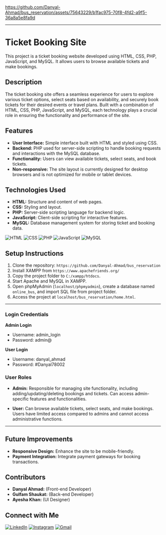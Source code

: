 
https://github.com/Danyal-Ahmad/bus_reservation/assets/75643229/b1fac975-70f8-4fd2-a9f5-36a8a5e8fa9d

---
# Ticket Booking Site
This project is a ticket booking website developed using HTML, CSS, PHP, JavaScript, and MySQL. It allows users to browse available tickets and make bookings.

## Description

The ticket booking site offers a seamless experience for users to explore various ticket options, select seats based on availability, and securely book tickets for their desired events or travel plans. Built with a combination of HTML, CSS, PHP, JavaScript, and MySQL, each technology plays a crucial role in ensuring the functionality and performance of the site.

## Features

- **User Interface:** Simple interface built with HTML and styled using CSS.
- **Backend:** PHP used for server-side scripting to handle booking requests and interactions with the MySQL database.
- **Functionality:** Users can view available tickets, select seats, and book tickets.
- **Non-responsive:** The site layout is currently designed for desktop browsers and is not optimized for mobile or tablet devices.

## Technologies Used

- **HTML:** Structure and content of web pages.
- **CSS:** Styling and layout.
- **PHP:** Server-side scripting language for backend logic.
- **JavaScript:** Client-side scripting for interactive features.
- **MySQL:** Database management system for storing ticket and booking data.

![HTML](https://img.shields.io/badge/HTML5-E34F26?logo=html5&logoColor=white) 
![CSS](https://img.shields.io/badge/CSS-1572B6?logo=css3&logoColor=white) 
![PHP](https://img.shields.io/badge/PHP-777BB4?logo=php&logoColor=white)
![JavaScript](https://img.shields.io/badge/JavaScript-F7DF1E?logo=javascript&logoColor=black)
![MySQL](https://img.shields.io/badge/MySQL-4479A1?logo=mysql&logoColor=white)

## Setup Instructions

1. Clone the repository: `https://github.com/Danyal-Ahmad/bus_reservation`
2. Install XAMPP from `https://www.apachefriends.org/`
3. Copy the project folder to `C:/xampp/htdocs`.
4. Start Apache and MySQL in XAMPP.
5. Open phpMyAdmin (`localhost/phpmyadmin`), create a database named `online_bus`, and import SQL file from project folder.
6. Access the project at `localhost/bus_reservation/home.html`.

---

### Login Credentials

**Admin Login**
- Username: admin_login
- Password: admin@

**User Login**
- Username: danyal_ahmad
- Password: #Danyal78002

### User Roles

- **Admin:** Responsible for managing site functionality, including adding/updating/deleting bookings and tickets. Can access admin-specific features and functionalities.
  
- **User:** Can browse available tickets, select seats, and make bookings. Users have limited access compared to admins and cannot access administrative functions.
---

## Future Improvements

- **Responsive Design:** Enhance the site to be mobile-friendly.
- **Payment Integration:** Integrate payment gateways for booking transactions.

## Contributors

- **Danyal Ahmad:** (Front-end Developer)
- **Gulfam Shaukat:** (Back-end Developer)
- **Ayesha Khan:** (UI Designer)


## Connect with Me

[![LinkedIn](https://img.shields.io/badge/LinkedIn-0077B5?logo=linkedin&logoColor=white)](https://pk.linkedin.com/in/danyal-ahmaad)
[![Instagram](https://img.shields.io/badge/Instagram-E4405F?logo=instagram&logoColor=white)](https://www.instagram.com/denial_khxn/)
[![Gmail](https://img.shields.io/badge/Gmail-D14836?logo=gmail&logoColor=white)](mailto:danyalahmaad.pjb@gmail.com)

